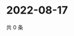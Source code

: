 # 2022-08-17

共 0 条

<!-- BEGIN WEIBO -->
<!-- 最后更新时间 Wed Aug 17 2022 01:11:08 GMT+0800 (China Standard Time) -->

<!-- END WEIBO -->

